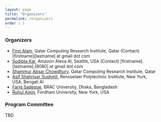 ```yaml
---
layout: page
title: "Organizers"
permalink: /organizers
order : 1
---
```


### Organizers

- [Firoj Alam](https://sites.google.com/site/firojalam), Qatar Computing Research Institute, Qatar (Contact) [firstname][lastname] at gmail dot com
- [Sudipta Kar](http://sudiptakar.info), Amazon Alexa AI, Seattle, USA (Contact) [firstname].[lastname].[8080] at gmail dot com
- [Shammur Absar Chowdhury](http://shammur.one/), Qatar Computing Research Institute, Qatar
- [Asif Shahriyar Sushmit](https://people.bengali.ai/sushmit), Rensselaer Polytechnic Institute, New York, USA, Bengali AI
- [Farig Sadeque](https://sites.google.com/site/farigsadeque), BRAC University, Dhaka, Bangladesh
- [Ruhul Amin](https://ruhulsbu.github.io), Fordham University, New York, USA

<!-- <h4> <a href="https://firojalam.one" target="_blank">Firoj Alam</a></h4>
{: style="margin: 0" }
Qatar Computing Research Institute, Qatar
{: style="margin: 0" }
<span style="color:red">(Contact) [firstname][lastname] at gmail dot com</span>

<h4> <a href="http://sudiptakar.info" target="_blank">Sudipta Kar</a></h4>
{: style="margin: 0" }
Amazon Alexa AI, Seattle, USA
{: style="margin: 0" }
<span style="color:red">(Contact) [firstname].[lastname].[8080] at gmail dot com</span>


<h4> <a href="http://shammur.one/" target="_blank">Shammur Absar Chowdhury</a></h4>
{: style="margin: 0" }
Qatar Computing Research Institute, Qatar

<h4> <a href="https://people.bengali.ai/sushmit" target="_blank">‪Asif Shahriyar Sushmit</a></h4>
{: style="margin: 0" }
Rensselaer Polytechnic Institute, New York, USA, Bengali AI

<h4> <a href="https://sites.google.com/site/farigsadeque" target="_blank">Farig Sadeque</a></h4>
{: style="margin: 0" }
BRAC University, Dhaka, Bangladesh

<h4> <a href="https://ruhulsbu.github.io" target="_blank">Ruhul Amin</a></h4>
{: style="margin: 0" }
Fordham University, New York, USA -->



### Program Committee
TBD
